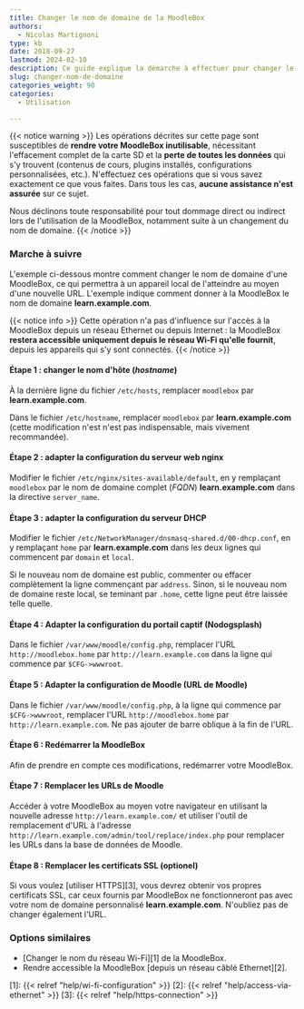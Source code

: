```yaml
---
title: Changer le nom de domaine de la MoodleBox
authors:
  - Nicolas Martignoni
type: kb
date: 2018-09-27
lastmod: 2024-02-10
description: Ce guide explique la démarche à effectuer pour changer le nom de domaine de votre MoodleBox, de sorte à mieux refléter votre propre situation locale.
slug: changer-nom-de-domaine
categories_weight: 90
categories:
  - Utilisation

---
```

{{< notice warning >}}
Les opérations décrites sur cette page sont susceptibles de __rendre votre MoodleBox inutilisable__, nécessitant l'effacement complet de la carte SD et la __perte de toutes les données__ qui s'y trouvent (contenus de cours, plugins installés, configurations personnalisées, etc.). N'effectuez ces opérations que si vous savez exactement ce que vous faites. Dans tous les cas, __aucune assistance n'est assurée__ sur ce sujet.

Nous déclinons toute responsabilité pour tout dommage direct ou indirect lors de l'utilisation de la MoodleBox, notamment suite à un changement du nom de domaine.
{{< /notice >}}

### Marche à suivre

L'exemple ci-dessous montre comment changer le nom de domaine d'une MoodleBox, ce qui permettra à un appareil local de l'atteindre au moyen d'une nouvelle URL. L'exemple indique comment donner à la MoodleBox le nom de domaine __learn.example.com__.

{{< notice info >}}
Cette opération n'a pas d'influence sur l'accès à la MoodleBox depuis un réseau Ethernet ou depuis Internet : la MoodleBox __restera accessible uniquement depuis le réseau Wi-Fi qu'elle fournit__, depuis les appareils qui s'y sont connectés.
{{< /notice >}}

#### Étape 1 : changer le nom d'hôte (_hostname_)

À la dernière ligne du fichier `/etc/hosts`, remplacer `moodlebox` par __learn.example.com__.

Dans le fichier `/etc/hostname`, remplacer `moodlebox` par __learn.example.com__ (cette modification n'est n'est pas indispensable, mais vivement recommandée).

#### Étape 2 : adapter la configuration du serveur web nginx

Modifier le fichier `/etc/nginx/sites-available/default`, en y remplaçant `moodlebox` par le nom de domaine complet (_FQDN_) __learn.example.com__ dans la directive `server_name`.

#### Étape 3 : adapter la configuration du serveur DHCP

Modifier le fichier `/etc/NetworkManager/dnsmasq-shared.d/00-dhcp.conf`, en y remplaçant `home` par __learn.example.com__ dans les deux lignes qui commencent par `domain` et `local`.

Si le nouveau nom de domaine est public, commenter ou effacer complètement la ligne commençant par `address`. Sinon, si le nouveau nom de domaine reste local, se teminant par `.home`, cette ligne peut être laissée telle quelle.

#### Étape 4 : Adapter la configuration du portail captif (Nodogsplash)

Dans le fichier `/var/www/moodle/config.php`, remplacer l'URL `http://moodlebox.home` par `http://learn.example.com` dans la ligne qui commence par `$CFG->wwwroot`.

#### Étape 5 : Adapter la configuration de Moodle (URL de Moodle)

Dans le fichier `/var/www/moodle/config.php`, à la ligne qui commence par `$CFG->wwwroot`, remplacer l'URL `http://moodlebox.home` par `http://learn.example.com`. Ne pas ajouter de barre oblique à la fin de l'URL.

#### Étape 6 : Redémarrer la MoodleBox

Afin de prendre en compte ces modifications, redémarrer votre MoodleBox.

#### Étape 7 : Remplacer les URLs de Moodle

Accéder à votre MoodleBox au moyen votre navigateur en utilisant la nouvelle adresse `http://learn.example.com/` et utiliser l'outil de remplacement d'URL à l'adresse `http://learn.example.com/admin/tool/replace/index.php` pour remplacer les URLs dans la base de données de Moodle.

#### Étape 8 : Remplacer les certificats SSL (optionel)

Si vous voulez [utiliser HTTPS][3], vous devrez obtenir vos propres certificats SSL, car ceux fournis par MoodleBox ne fonctionneront pas avec votre nom de domaine personnalisé __learn.example.com__. N'oubliez pas de changer également l'URL.

### Options similaires

- [Changer le nom du réseau Wi-Fi][1] de la MoodleBox.
- Rendre accessible la MoodleBox [depuis un réseau câblé Ethernet][2].

 [1]: {{< relref "help/wi-fi-configuration" >}}
 [2]: {{< relref "help/access-via-ethernet" >}}
 [3]: {{< relref "help/https-connection" >}}
